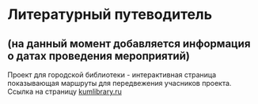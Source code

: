 # Литературный путеводитель 
## (на данный момент добавляется информация о датах проведения мероприятий)
Проект для городской библиотеки - интерактивная страница показывающая маршруты для передвежения учасников проекта.
Ссылка на страницу [kumlibrary.ru](https://kumlibrary.ru/)

